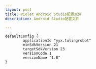 ```yaml
---
layout: post
title: Violet Android Studio配置文件
description: Android Studio配置文件

---
```

<div class="highlight"><pre><code class="language-java" data-lang="java">defaultConfig {
        applicationId "yyx.tulingrobot"
        minSdkVersion 21
        targetSdkVersion 23
        versionCode 1
        versionName "1.0"
}
</code></pre></div>